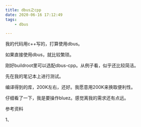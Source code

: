 ```yaml
---
title: dbus之cpp
date: 2020-06-16 17:12:49
tags:
	- dbus

---
```




我的代码用c++写的，打算使用dbus。

如果直接使用dbus，就比较繁琐。

刚好buildroot里可以选配dbus-cpp。从例子看，似乎还比较简洁。

先在我的笔记本上进行测试。

编译得到的库，200K左右，还好。我愿意用200K来换取便利性。

仔细看了一下，我是要操作bluez。感觉离我的需求还有点远。





参考资料

1、

